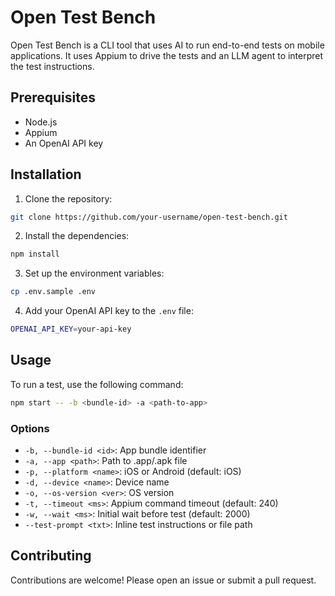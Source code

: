 # Open Test Bench

Open Test Bench is a CLI tool that uses AI to run end-to-end tests on mobile applications. It uses Appium to drive the tests and an LLM agent to interpret the test instructions.

## Prerequisites

- Node.js
- Appium
- An OpenAI API key

## Installation

1. Clone the repository:
```bash
git clone https://github.com/your-username/open-test-bench.git
```

2. Install the dependencies:
```bash
npm install
```

3. Set up the environment variables:
```bash
cp .env.sample .env
```

4. Add your OpenAI API key to the `.env` file:
```bash
OPENAI_API_KEY=your-api-key
```

## Usage

To run a test, use the following command:

```bash
npm start -- -b <bundle-id> -a <path-to-app>
```

### Options

- `-b, --bundle-id <id>`: App bundle identifier
- `-a, --app <path>`: Path to .app/.apk file
- `-p, --platform <name>`: iOS or Android (default: iOS)
- `-d, --device <name>`: Device name
- `-o, --os-version <ver>`: OS version
- `-t, --timeout <ms>`: Appium command timeout (default: 240)
- `-w, --wait <ms>`: Initial wait before test (default: 2000)
- `--test-prompt <txt>`: Inline test instructions or file path

## Contributing

Contributions are welcome! Please open an issue or submit a pull request.
